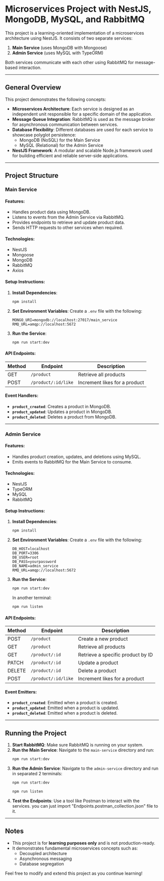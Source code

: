 # Microservices Project with NestJS, MongoDB, MySQL, and RabbitMQ

This project is a learning-oriented implementation of a microservices architecture using NestJS. It consists of two separate services:

1. **Main Service** (uses MongoDB with Mongoose)
2. **Admin Service** (uses MySQL with TypeORM)

Both services communicate with each other using RabbitMQ for message-based interaction.

---

## General Overview

This project demonstrates the following concepts:

- **Microservices Architecture**: Each service is designed as an independent unit responsible for a specific domain of the application.
- **Message Queue Integration**: RabbitMQ is used as the message broker for asynchronous communication between services.
- **Database Flexibility**: Different databases are used for each service to showcase polyglot persistence:
  - MongoDB (NoSQL) for the Main Service
  - MySQL (Relational) for the Admin Service
- **NestJS Framework**: A modular and scalable Node.js framework used for building efficient and reliable server-side applications.

---

## Project Structure

### Main Service

#### Features:

- Handles product data using MongoDB.
- Listens to events from the Admin Service via RabbitMQ.
- Provides endpoints to retrieve and update product data.
- Sends HTTP requests to other services when required.

#### Technologies:

- NestJS
- Mongoose
- MongoDB
- RabbitMQ
- Axios

#### Setup Instructions:

1. **Install Dependencies**:
   ```bash
   npm install
   ```
2. **Set Environment Variables**:
   Create a `.env` file with the following:
   ```env
   MONGO_URI=mongodb://localhost:27017/main_service
   RMQ_URL=amqp://localhost:5672
   ```
3. **Run the Service**:
   ```bash
   npm run start:dev
   ```

#### API Endpoints:

| Method | Endpoint            | Description                   |
| ------ | ------------------- | ----------------------------- |
| GET    | `/product`          | Retrieve all products         |
| POST   | `/product/:id/like` | Increment likes for a product |

#### Event Handlers:

- **`product_created`**: Creates a product in MongoDB.
- **`product_updated`**: Updates a product in MongoDB.
- **`product_deleted`**: Deletes a product from MongoDB.

---

### Admin Service

#### Features:

- Handles product creation, updates, and deletions using MySQL.
- Emits events to RabbitMQ for the Main Service to consume.

#### Technologies:

- NestJS
- TypeORM
- MySQL
- RabbitMQ

#### Setup Instructions:

1. **Install Dependencies**:
   ```bash
   npm install
   ```
2. **Set Environment Variables**:
   Create a `.env` file with the following:
   ```env
   DB_HOST=localhost
   DB_PORT=3306
   DB_USER=root
   DB_PASS=yourpassword
   DB_NAME=admin_service
   RMQ_URL=amqp://localhost:5672
   ```
3. **Run the Service**:
   ```bash
   npm run start:dev
   ```
   In another terminal:
   ```bash
   npm run listen
   ```

#### API Endpoints:

| Method | Endpoint            | Description                       |
| ------ | ------------------- | --------------------------------- |
| POST   | `/product`          | Create a new product              |
| GET    | `/product`          | Retrieve all products             |
| GET    | `/product/:id`      | Retrieve a specific product by ID |
| PATCH  | `/product/:id`      | Update a product                  |
| DELETE | `/product/:id`      | Delete a product                  |
| POST   | `/product/:id/like` | Increment likes for a product     |

#### Event Emitters:

- **`product_created`**: Emitted when a product is created.
- **`product_updated`**: Emitted when a product is updated.
- **`product_deleted`**: Emitted when a product is deleted.

---

## Running the Project

1. **Start RabbitMQ**:
   Make sure RabbitMQ is running on your system.
2. **Run the Main Service**:
   Navigate to the `main-service` directory and run:
   ```bash
   npm run start:dev
   ```
3. **Run the Admin Service**:
   Navigate to the `admin-service` directory and run in separated 2 terminals:
   ```bash
   npm run start:dev
   ```
   ```bash
   npm run listen
   ```
4. **Test the Endpoints**:
   Use a tool like Postman to interact with the services.
   you can just import "Endpoints.postman_collection.json" file to it.

---

## Notes

- This project is for **learning purposes only** and is not production-ready.
- It demonstrates fundamental microservices concepts such as:
  - Decoupled architecture
  - Asynchronous messaging
  - Database segregation

Feel free to modify and extend this project as you continue learning!
